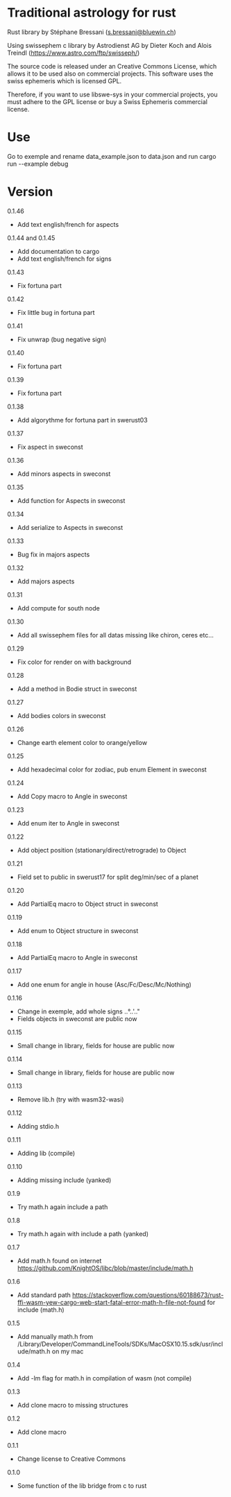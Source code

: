 # Traditional astrology for rust
Rust library by Stéphane Bressani (s.bressani@bluewin.ch)

Using swissephem c library by Astrodienst AG by Dieter Koch and Alois Treindl (https://www.astro.com/ftp/swisseph/)

The source code is released under an Creative Commons License, which allows it to be used also on commercial projects. This software uses the swiss ephemeris which is licensed GPL.

Therefore, if you want to use libswe-sys in your commercial projects, you must adhere to the GPL license or buy a Swiss Ephemeris commercial license.

# Use

Go to exemple and rename data_example.json to data.json and run cargo run
--example debug

# Version
0.1.46
* Add text english/french for aspects

0.1.44 and 0.1.45
* Add documentation to cargo
* Add text english/french for signs

0.1.43
* Fix fortuna part

0.1.42
* Fix little bug in fortuna part

0.1.41
* Fix unwrap (bug negative sign)

0.1.40
* Fix fortuna part

0.1.39
* Fix fortuna part

0.1.38
* Add algorythme for fortuna part in swerust03

0.1.37
* Fix aspect in sweconst

0.1.36
* Add minors aspects in sweconst

0.1.35
* Add function for Aspects in sweconst

0.1.34
* Add serialize to Aspects in sweconst

0.1.33
* Bug fix in majors aspects

0.1.32
* Add majors aspects

0.1.31
* Add compute for south node

0.1.30
* Add all swissephem files for all datas missing like chiron, ceres etc...

0.1.29
* Fix color for render on with background

0.1.28
* Add a method in Bodie struct in sweconst

0.1.27
* Add bodies colors in sweconst

0.1.26
* Change earth element color to orange/yellow

0.1.25
* Add hexadecimal color for zodiac, pub enum Element in sweconst

0.1.24
* Add Copy macro to Angle in sweconst

0.1.23
* Add enum iter to Angle in sweconst

0.1.22
* Add object position (stationary/direct/retrograde) to Object

0.1.21
* Field set to public in swerust17 for split deg/min/sec of a planet

0.1.20
* Add PartialEq macro to Object struct in sweconst

0.1.19
* Add enum to Object structure in sweconst

0.1.18
* Add PartialEq macro to Angle in sweconst

0.1.17
* Add one enum for angle in house (Asc/Fc/Desc/Mc/Nothing)

0.1.16
* Change in exemple, add whole signs ..°..'.."
* Fields objects in sweconst are public now

0.1.15
* Small change in library, fields for house are public now

0.1.14
* Small change in library, fields for house are public now

0.1.13
* Remove lib.h (try with wasm32-wasi)

0.1.12
* Adding stdio.h

0.1.11
* Adding lib (compile)

0.1.10
* Adding missing include (yanked)

0.1.9
* Try math.h again include a path

0.1.8
* Try math.h again with include a path (yanked)

0.1.7
* Add math.h found on internet https://github.com/KnightOS/libc/blob/master/include/math.h


0.1.6
* Add standard path
  https://stackoverflow.com/questions/60188673/rust-ffi-wasm-yew-cargo-web-start-fatal-error-math-h-file-not-found
  for include (math.h)

0.1.5
* Add manually math.h from /Library/Developer/CommandLineTools/SDKs/MacOSX10.15.sdk/usr/include/math.h on my mac

0.1.4
* Add -lm flag for math.h in compilation of wasm (not compile)

0.1.3
* Add clone macro to missing structures

0.1.2
* Add clone macro

0.1.1
* Change license to Creative Commons

0.1.0
* Some function of the lib bridge from c to rust
